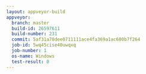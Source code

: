 ```yaml
---
layout: appveyor-build
appveyor:
  branch: master
  build-id: 26597611
  build-number: 231
  commit: 5af31a78dee0711111ace4fa369a1ac680b7f264
  job-id: 5wq45cise40uwqxq
  job-number: 1
  os-name: Windows
  test-result: 0
---
```

